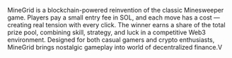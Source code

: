 MineGrid is a blockchain-powered reinvention of the classic Minesweeper game. Players pay a small entry fee in SOL, and each move has a cost — creating real tension with every click. The winner earns a share of 
the total prize pool, combining skill, strategy, and luck in a competitive Web3 environment.
Designed for both casual gamers and crypto enthusiasts, MineGrid brings nostalgic gameplay into world of decentralized finance.V
